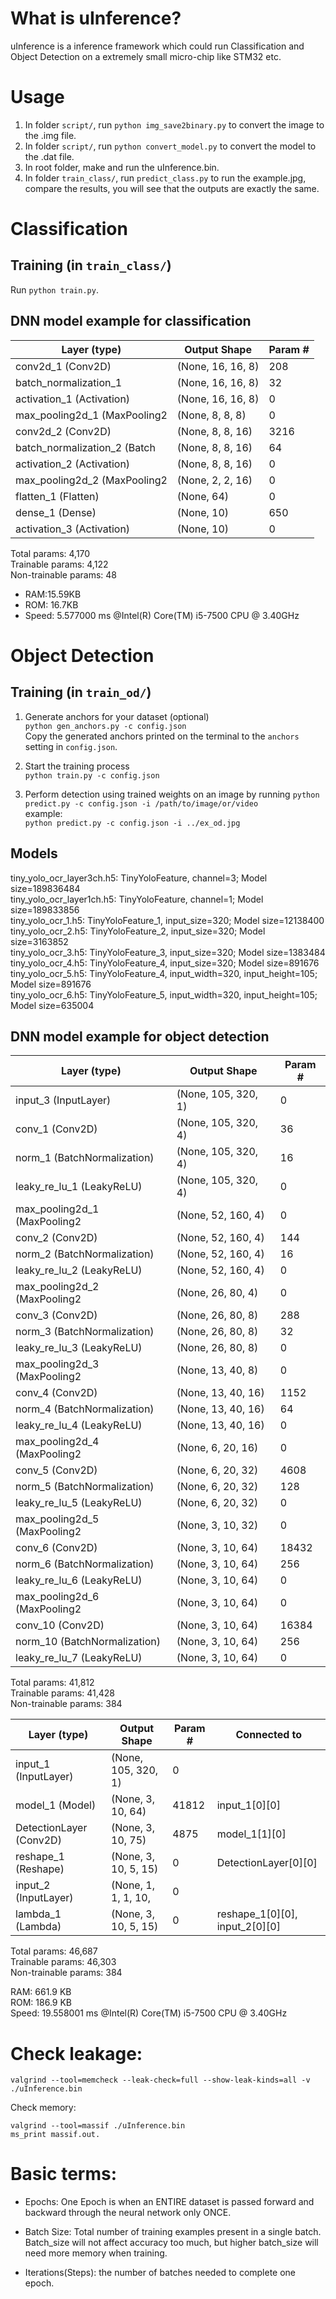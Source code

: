 # What is uInference?
uInference is a inference framework which could run Classification and Object Detection on a extremely small micro-chip like STM32 etc.

# Usage
1. In folder `script/`, run `python img_save2binary.py` to convert the image to the .img file.
2. In folder `script/`, run `python convert_model.py` to convert the model to the .dat file.
3. In root folder, make and run the uInference.bin.
4. In folder `train_class/`, run `predict_class.py` to run the example.jpg, compare the results, you will see that the outputs are exactly the same.

# Classification
## Training (in `train_class/`)
Run `python train.py`.

## DNN model example for classification
Layer (type)                 |Output Shape      |Param #   
-----------------------------|------------------|---------------
conv2d_1 (Conv2D)            |(None, 16, 16, 8) |208       
batch_normalization_1        |(None, 16, 16, 8) |32        
activation_1 (Activation)    |(None, 16, 16, 8) |0         
max_pooling2d_1 (MaxPooling2 |(None, 8, 8, 8)   |0         
conv2d_2 (Conv2D)            |(None, 8, 8, 16)  |3216      
batch_normalization_2 (Batch |(None, 8, 8, 16)  |64        
activation_2 (Activation)    |(None, 8, 8, 16)  |0         
max_pooling2d_2 (MaxPooling2 |(None, 2, 2, 16)  |0         
flatten_1 (Flatten)          |(None, 64)        |0         
dense_1 (Dense)              |(None, 10)        |650       
activation_3 (Activation)    |(None, 10)        |0         

Total params: 4,170  
Trainable params: 4,122  
Non-trainable params: 48  

* RAM:15.59KB   
* ROM: 16.7KB
* Speed: 5.577000 ms @Intel(R) Core(TM) i5-7500 CPU @ 3.40GHz

# Object Detection
## Training (in `train_od/`)
1. Generate anchors for your dataset (optional)  
`python gen_anchors.py -c config.json`  
Copy the generated anchors printed on the terminal to the `anchors` setting in `config.json`.

2. Start the training process  
`python train.py -c config.json`

3. Perform detection using trained weights on an image by running
`python predict.py -c config.json -i /path/to/image/or/video`  
example:  
`python predict.py -c config.json -i ../ex_od.jpg`  

## Models 
tiny_yolo_ocr_layer3ch.h5: TinyYoloFeature, channel=3; Model size=189836484  
tiny_yolo_ocr_layer1ch.h5: TinyYoloFeature, channel=1; Model size=189833856  
tiny_yolo_ocr_1.h5: TinyYoloFeature_1, input_size=320; Model size=12138400  
tiny_yolo_ocr_2.h5: TinyYoloFeature_2, input_size=320; Model size=3163852  
tiny_yolo_ocr_3.h5: TinyYoloFeature_3, input_size=320; Model size=1383484  
tiny_yolo_ocr_4.h5: TinyYoloFeature_4, input_size=320; Model size=891676  
tiny_yolo_ocr_5.h5: TinyYoloFeature_4, input_width=320, input_height=105; Model size=891676  
tiny_yolo_ocr_6.h5: TinyYoloFeature_5, input_width=320, input_height=105; Model size=635004  

## DNN model example for object detection
Layer (type)                 |Output Shape              |Param #   
-----------------------------|--------------------------|----------
input_3 (InputLayer)         |(None, 105, 320, 1)       |0         
conv_1 (Conv2D)              |(None, 105, 320, 4)       |36        
norm_1 (BatchNormalization)  |(None, 105, 320, 4)       |16        
leaky_re_lu_1 (LeakyReLU)    |(None, 105, 320, 4)       |0         
max_pooling2d_1 (MaxPooling2 |(None, 52, 160, 4)        |0         
conv_2 (Conv2D)              |(None, 52, 160, 4)        |144       
norm_2 (BatchNormalization)  |(None, 52, 160, 4)        |16        
leaky_re_lu_2 (LeakyReLU)    |(None, 52, 160, 4)        |0         
max_pooling2d_2 (MaxPooling2 |(None, 26, 80, 4)         |0         
conv_3 (Conv2D)              |(None, 26, 80, 8)         |288       
norm_3 (BatchNormalization)  |(None, 26, 80, 8)         |32        
leaky_re_lu_3 (LeakyReLU)    |(None, 26, 80, 8)         |0         
max_pooling2d_3 (MaxPooling2 |(None, 13, 40, 8)         |0        
conv_4 (Conv2D)              |(None, 13, 40, 16)        |1152      
norm_4 (BatchNormalization)  |(None, 13, 40, 16)        |64        
leaky_re_lu_4 (LeakyReLU)    |(None, 13, 40, 16)        |0         
max_pooling2d_4 (MaxPooling2 |(None, 6, 20, 16)         |0         
conv_5 (Conv2D)              |(None, 6, 20, 32)         |4608      
norm_5 (BatchNormalization)  |(None, 6, 20, 32)         |128       
leaky_re_lu_5 (LeakyReLU)    |(None, 6, 20, 32)         |0         
max_pooling2d_5 (MaxPooling2 |(None, 3, 10, 32)         |0         
conv_6 (Conv2D)              |(None, 3, 10, 64)         |18432     
norm_6 (BatchNormalization)  |(None, 3, 10, 64)         |256       
leaky_re_lu_6 (LeakyReLU)    |(None, 3, 10, 64)         |0         
max_pooling2d_6 (MaxPooling2 |(None, 3, 10, 64)         |0         
conv_10 (Conv2D)             |(None, 3, 10, 64)         |16384     
norm_10 (BatchNormalization) |(None, 3, 10, 64)         |256       
leaky_re_lu_7 (LeakyReLU)    |(None, 3, 10, 64)         |0         

Total params: 41,812  
Trainable params: 41,428  
Non-trainable params: 384  

Layer (type)                 |Output Shape         |Param #     |Connected to
-----------------------------|---------------------|------------|-------------
input_1 (InputLayer)         |(None, 105, 320, 1)  |0           |        
model_1 (Model)              |(None, 3, 10, 64)    |41812       |input_1[0][0] 
DetectionLayer (Conv2D)      |(None, 3, 10, 75)    |4875        |model_1[1][0]    
reshape_1 (Reshape)          |(None, 3, 10, 5, 15) |0           |DetectionLayer[0][0]       
input_2 (InputLayer)         |(None, 1, 1, 1, 10,  |0                                  
lambda_1 (Lambda)            |(None, 3, 10, 5, 15) |0           |reshape_1[0][0],  input_2[0][0]   

Total params: 46,687  
Trainable params: 46,303  
Non-trainable params: 384  

RAM: 661.9 KB  
ROM: 186.9 KB  
Speed: 19.558001 ms @Intel(R) Core(TM) i5-7500 CPU @ 3.40GHz  

# Check leakage:
```
valgrind --tool=memcheck --leak-check=full --show-leak-kinds=all -v ./uInference.bin
```
Check memory:
```
valgrind --tool=massif ./uInference.bin
ms_print massif.out.
```

# Basic terms:
* Epochs: One Epoch is when an ENTIRE dataset is passed forward and backward through the neural network only ONCE.

* Batch Size: Total number of training examples present in a single batch. 
Batch_size will not affect accuracy too much, but higher batch_size will need more memory when training.

* Iterations(Steps): the number of batches needed to complete one epoch.
